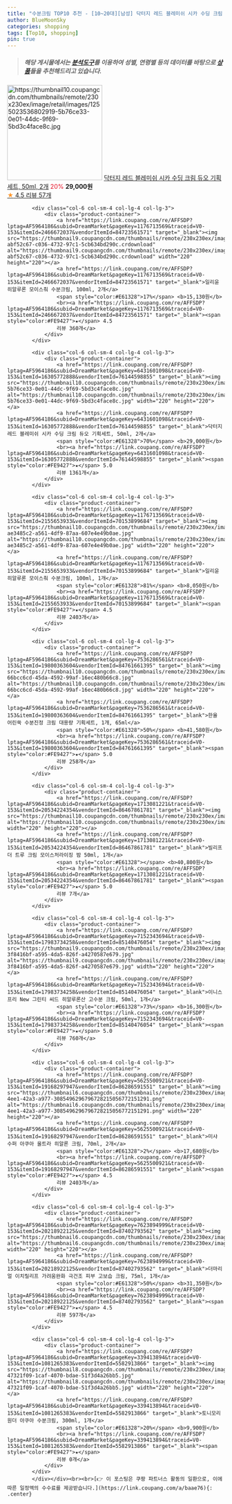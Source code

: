 ```yaml
---
title: "수분크림 TOP10 추천 - [10~20대][남성] 닥터지 레드 블레미쉬 시카 수딩 크림 듀오 기획세트, 50ml, 2개"
author: BlueMoonSky
categories: shopping
tags: [Top10, shopping]
pin: true
---
```


> ##### 해당 게시물에서는 [**분석도구**](https://itemscout.io/)를 이용하여 **성별**, **연령별** 등의 데이터를 바탕으로 [**상품**](https://link.coupang.com/a/baae76)들을 추천해드리고 있습니다.
<div class="container"><div class="row">
            <div class="col-6 col-sm-4 col-lg-4 col-lg-3">
                <div class="product-container">
                    <a href="https://link.coupang.com/re/AFFSDP?lptag=AF5964186&subid=DreamMarket&pageKey=6431601098&traceid=V0-153&itemId=16305772888&vendorItemId=76144598855" target="_blank"><img src="https://thumbnail10.coupangcdn.com/thumbnails/remote/230x230ex/image/retail/images/1255023536802919-5b76ce33-0e01-44dc-9f69-5bd3c4face8c.jpg" alt="https://thumbnail10.coupangcdn.com/thumbnails/remote/230x230ex/image/retail/images/1255023536802919-5b76ce33-0e01-44dc-9f69-5bd3c4face8c.jpg" width="220" height="220"></a>
                    <a href="https://link.coupang.com/re/AFFSDP?lptag=AF5964186&subid=DreamMarket&pageKey=6431601098&traceid=V0-153&itemId=16305772888&vendorItemId=76144598855" target="_blank">닥터지 레드 블레미쉬 시카 수딩 크림 듀오 기획세트, 50ml, 2개</a>
                    <span style="color:#E61328">20%</span> <b>29,000원</b>
                    <br><a href="https://link.coupang.com/re/AFFSDP?lptag=AF5964186&subid=DreamMarket&pageKey=6431601098&traceid=V0-153&itemId=16305772888&vendorItemId=76144598855" target="_blank"><span style="color:#FE9427">★</span> 4.5
                    리뷰 57개</a>
                </div>
            </div>
            
            <div class="col-6 col-sm-4 col-lg-4 col-lg-3">
                <div class="product-container">
                    <a href="https://link.coupang.com/re/AFFSDP?lptag=AF5964186&subid=DreamMarket&pageKey=1176713569&traceid=V0-153&itemId=2466672037&vendorItemId=84723561571" target="_blank"><img src="https://thumbnail9.coupangcdn.com/thumbnails/remote/230x230ex/image/retail/images/7874364272035815-abf52c67-c036-4732-97c1-5cb634bd290c.crdownload" alt="https://thumbnail9.coupangcdn.com/thumbnails/remote/230x230ex/image/retail/images/7874364272035815-abf52c67-c036-4732-97c1-5cb634bd290c.crdownload" width="220" height="220"></a>
                    <a href="https://link.coupang.com/re/AFFSDP?lptag=AF5964186&subid=DreamMarket&pageKey=1176713569&traceid=V0-153&itemId=2466672037&vendorItemId=84723561571" target="_blank">일리윤 히알루론 모이스춰 수분크림, 100ml, 2개</a>
                    <span style="color:#E61328">17%</span> <b>15,130원</b>
                    <br><a href="https://link.coupang.com/re/AFFSDP?lptag=AF5964186&subid=DreamMarket&pageKey=1176713569&traceid=V0-153&itemId=2466672037&vendorItemId=84723561571" target="_blank"><span style="color:#FE9427">★</span> 4.5
                    리뷰 360개</a>
                </div>
            </div>
            
            <div class="col-6 col-sm-4 col-lg-4 col-lg-3">
                <div class="product-container">
                    <a href="https://link.coupang.com/re/AFFSDP?lptag=AF5964186&subid=DreamMarket&pageKey=6431601098&traceid=V0-153&itemId=16305772888&vendorItemId=76144598855" target="_blank"><img src="https://thumbnail10.coupangcdn.com/thumbnails/remote/230x230ex/image/retail/images/1255023536802919-5b76ce33-0e01-44dc-9f69-5bd3c4face8c.jpg" alt="https://thumbnail10.coupangcdn.com/thumbnails/remote/230x230ex/image/retail/images/1255023536802919-5b76ce33-0e01-44dc-9f69-5bd3c4face8c.jpg" width="220" height="220"></a>
                    <a href="https://link.coupang.com/re/AFFSDP?lptag=AF5964186&subid=DreamMarket&pageKey=6431601098&traceid=V0-153&itemId=16305772888&vendorItemId=76144598855" target="_blank">닥터지 레드 블레미쉬 시카 수딩 크림 듀오 기획세트, 50ml, 2개</a>
                    <span style="color:#E61328">70%</span> <b>29,000원</b>
                    <br><a href="https://link.coupang.com/re/AFFSDP?lptag=AF5964186&subid=DreamMarket&pageKey=6431601098&traceid=V0-153&itemId=16305772888&vendorItemId=76144598855" target="_blank"><span style="color:#FE9427">★</span> 5.0
                    리뷰 1361개</a>
                </div>
            </div>
            
            <div class="col-6 col-sm-4 col-lg-4 col-lg-3">
                <div class="product-container">
                    <a href="https://link.coupang.com/re/AFFSDP?lptag=AF5964186&subid=DreamMarket&pageKey=1176713569&traceid=V0-153&itemId=2155653933&vendorItemId=70153899684" target="_blank"><img src="https://thumbnail10.coupangcdn.com/thumbnails/remote/230x230ex/image/retail/images/9508847276305564-ae3485c2-a561-4df9-87aa-607e4e49b0ae.jpg" alt="https://thumbnail10.coupangcdn.com/thumbnails/remote/230x230ex/image/retail/images/9508847276305564-ae3485c2-a561-4df9-87aa-607e4e49b0ae.jpg" width="220" height="220"></a>
                    <a href="https://link.coupang.com/re/AFFSDP?lptag=AF5964186&subid=DreamMarket&pageKey=1176713569&traceid=V0-153&itemId=2155653933&vendorItemId=70153899684" target="_blank">일리윤 히알루론 모이스춰 수분크림, 100ml, 1개</a>
                    <span style="color:#E61328">81%</span> <b>8,050원</b>
                    <br><a href="https://link.coupang.com/re/AFFSDP?lptag=AF5964186&subid=DreamMarket&pageKey=1176713569&traceid=V0-153&itemId=2155653933&vendorItemId=70153899684" target="_blank"><span style="color:#FE9427">★</span> 4.5
                    리뷰 2403개</a>
                </div>
            </div>
            
            <div class="col-6 col-sm-4 col-lg-4 col-lg-3">
                <div class="product-container">
                    <a href="https://link.coupang.com/re/AFFSDP?lptag=AF5964186&subid=DreamMarket&pageKey=7536286561&traceid=V0-153&itemId=19800363604&vendorItemId=84761661395" target="_blank"><img src="https://thumbnail10.coupangcdn.com/thumbnails/remote/230x230ex/image/retail/images/1549686815780590-66bcc6cd-45da-4592-99af-16ec480b66c8.jpg" alt="https://thumbnail10.coupangcdn.com/thumbnails/remote/230x230ex/image/retail/images/1549686815780590-66bcc6cd-45da-4592-99af-16ec480b66c8.jpg" width="220" height="220"></a>
                    <a href="https://link.coupang.com/re/AFFSDP?lptag=AF5964186&subid=DreamMarket&pageKey=7536286561&traceid=V0-153&itemId=19800363604&vendorItemId=84761661395" target="_blank">한율 어린쑥 수분진정 크림 대용량 기획세트, 1개, 65ml</a>
                    <span style="color:#E61328">50%</span> <b>41,580원</b>
                    <br><a href="https://link.coupang.com/re/AFFSDP?lptag=AF5964186&subid=DreamMarket&pageKey=7536286561&traceid=V0-153&itemId=19800363604&vendorItemId=84761661395" target="_blank"><span style="color:#FE9427">★</span> 5.0
                    리뷰 258개</a>
                </div>
            </div>
            
            <div class="col-6 col-sm-4 col-lg-4 col-lg-3">
                <div class="product-container">
                    <a href="https://link.coupang.com/re/AFFSDP?lptag=AF5964186&subid=DreamMarket&pageKey=1713081221&traceid=V0-153&itemId=20534224354&vendorItemId=86467861781" target="_blank"><img src="https://thumbnail10.coupangcdn.com/thumbnails/remote/230x230ex/image/vendor_inventory/0563/bec43f869eb5eafa8d87cf275aa9bbcb7dc7e9ac57e112f9149ddce68047.jpg" alt="https://thumbnail10.coupangcdn.com/thumbnails/remote/230x230ex/image/vendor_inventory/0563/bec43f869eb5eafa8d87cf275aa9bbcb7dc7e9ac57e112f9149ddce68047.jpg" width="220" height="220"></a>
                    <a href="https://link.coupang.com/re/AFFSDP?lptag=AF5964186&subid=DreamMarket&pageKey=1713081221&traceid=V0-153&itemId=20534224354&vendorItemId=86467861781" target="_blank">빌리프 더 트루 크림 모이스처라이징 밤 50ml, 1개</a>
                    <span style="color:#E61328"></span> <b>40,800원</b>
                    <br><a href="https://link.coupang.com/re/AFFSDP?lptag=AF5964186&subid=DreamMarket&pageKey=1713081221&traceid=V0-153&itemId=20534224354&vendorItemId=86467861781" target="_blank"><span style="color:#FE9427">★</span> 5.0
                    리뷰 7개</a>
                </div>
            </div>
            
            <div class="col-6 col-sm-4 col-lg-4 col-lg-3">
                <div class="product-container">
                    <a href="https://link.coupang.com/re/AFFSDP?lptag=AF5964186&subid=DreamMarket&pageKey=7152343694&traceid=V0-153&itemId=17983734258&vendorItemId=85140476054" target="_blank"><img src="https://thumbnail9.coupangcdn.com/thumbnails/remote/230x230ex/image/retail/images/989414712137801-3f8416bf-a595-4da5-826f-a4270587e679.jpg" alt="https://thumbnail9.coupangcdn.com/thumbnails/remote/230x230ex/image/retail/images/989414712137801-3f8416bf-a595-4da5-826f-a4270587e679.jpg" width="220" height="220"></a>
                    <a href="https://link.coupang.com/re/AFFSDP?lptag=AF5964186&subid=DreamMarket&pageKey=7152343694&traceid=V0-153&itemId=17983734258&vendorItemId=85140476054" target="_blank">이니스프리 New 그린티 씨드 히알루론산 고수분 크림, 50ml, 1개</a>
                    <span style="color:#E61328">73%</span> <b>16,300원</b>
                    <br><a href="https://link.coupang.com/re/AFFSDP?lptag=AF5964186&subid=DreamMarket&pageKey=7152343694&traceid=V0-153&itemId=17983734258&vendorItemId=85140476054" target="_blank"><span style="color:#FE9427">★</span> 5.0
                    리뷰 760개</a>
                </div>
            </div>
            
            <div class="col-6 col-sm-4 col-lg-4 col-lg-3">
                <div class="product-container">
                    <a href="https://link.coupang.com/re/AFFSDP?lptag=AF5964186&subid=DreamMarket&pageKey=5625500921&traceid=V0-153&itemId=19168297947&vendorItemId=86286591551" target="_blank"><img src="https://thumbnail6.coupangcdn.com/thumbnails/remote/230x230ex/image/retail/images/c8e2f802-4ee1-42a3-a977-3085496296796728215056772151291.png" alt="https://thumbnail6.coupangcdn.com/thumbnails/remote/230x230ex/image/retail/images/c8e2f802-4ee1-42a3-a977-3085496296796728215056772151291.png" width="220" height="220"></a>
                    <a href="https://link.coupang.com/re/AFFSDP?lptag=AF5964186&subid=DreamMarket&pageKey=5625500921&traceid=V0-153&itemId=19168297947&vendorItemId=86286591551" target="_blank">미샤 수퍼 아쿠아 울트라 히알론 크림, 70ml, 2개</a>
                    <span style="color:#E61328">2%</span> <b>17,680원</b>
                    <br><a href="https://link.coupang.com/re/AFFSDP?lptag=AF5964186&subid=DreamMarket&pageKey=5625500921&traceid=V0-153&itemId=19168297947&vendorItemId=86286591551" target="_blank"><span style="color:#FE9427">★</span> 4.5
                    리뷰 2403개</a>
                </div>
            </div>
            
            <div class="col-6 col-sm-4 col-lg-4 col-lg-3">
                <div class="product-container">
                    <a href="https://link.coupang.com/re/AFFSDP?lptag=AF5964186&subid=DreamMarket&pageKey=7623894999&traceid=V0-153&itemId=20218922125&vendorItemId=87402793562" target="_blank"><img src="https://thumbnail6.coupangcdn.com/thumbnails/remote/230x230ex/image/vendor_inventory/327c/36f04a2e811331b9c86d48c332465cb48f51b8ae000af2a2ac3cd577992c.jpg" alt="https://thumbnail6.coupangcdn.com/thumbnails/remote/230x230ex/image/vendor_inventory/327c/36f04a2e811331b9c86d48c332465cb48f51b8ae000af2a2ac3cd577992c.jpg" width="220" height="220"></a>
                    <a href="https://link.coupang.com/re/AFFSDP?lptag=AF5964186&subid=DreamMarket&pageKey=7623894999&traceid=V0-153&itemId=20218922125&vendorItemId=87402793562" target="_blank">더마리얼 이치릴리프 가려움완화 극건조 피부 고보습 크림, 75ml, 1개</a>
                    <span style="color:#E61328">50%</span> <b>31,350원</b>
                    <br><a href="https://link.coupang.com/re/AFFSDP?lptag=AF5964186&subid=DreamMarket&pageKey=7623894999&traceid=V0-153&itemId=20218922125&vendorItemId=87402793562" target="_blank"><span style="color:#FE9427">★</span> 4.5
                    리뷰 597개</a>
                </div>
            </div>
            
            <div class="col-6 col-sm-4 col-lg-4 col-lg-3">
                <div class="product-container">
                    <a href="https://link.coupang.com/re/AFFSDP?lptag=AF5964186&subid=DreamMarket&pageKey=339413894&traceid=V0-153&itemId=1081265383&vendorItemId=5582913866" target="_blank"><img src="https://thumbnail8.coupangcdn.com/thumbnails/remote/230x230ex/image/retail/images/4351644722986344-47321f09-1caf-4070-bdae-51f3d4a26bb5.jpg" alt="https://thumbnail8.coupangcdn.com/thumbnails/remote/230x230ex/image/retail/images/4351644722986344-47321f09-1caf-4070-bdae-51f3d4a26bb5.jpg" width="220" height="220"></a>
                    <a href="https://link.coupang.com/re/AFFSDP?lptag=AF5964186&subid=DreamMarket&pageKey=339413894&traceid=V0-153&itemId=1081265383&vendorItemId=5582913866" target="_blank">토니모리 원더 아쿠아 수분크림, 300ml, 1개</a>
                    <span style="color:#E61328">20%</span> <b>9,900원</b>
                    <br><a href="https://link.coupang.com/re/AFFSDP?lptag=AF5964186&subid=DreamMarket&pageKey=339413894&traceid=V0-153&itemId=1081265383&vendorItemId=5582913866" target="_blank"><span style="color:#FE9427">★</span> 
                    리뷰 0개</a>
                </div>
            </div>
            </div></div><br><br>[👉 이 포스팅은 쿠팡 파트너스 활동의 일환으로, 이에 따른 일정액의 수수료를 제공받습니다.](https://link.coupang.com/a/baae76){: .center}
